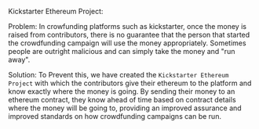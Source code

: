 Kickstarter Ethereum Project:

Problem: In crowfunding platforms such as kickstarter, once the money is raised from contributors, there is no guarantee that the person that started the crowdfunding campaign will use the money appropriately. Sometimes people are outright malicious and can simply take the money and "run away".

Solution: To Prevent this, we have created the `Kickstarter Ethereum Project` with which the contributors give their ethereum to the platform and know exactly where the money is going. By sending their money to an ethereum contract, they know ahead of time based on contract details where the money will be going to, providing an improved assurance and improved standards on how crowdfunding campaigns can be run.